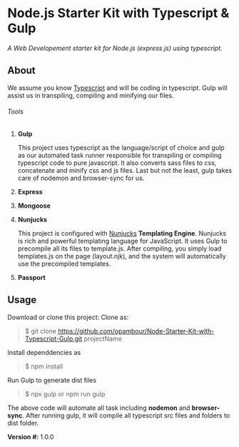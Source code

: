 # Node.js Starter Kit with Typescript & Gulp
*A Web Developement starter kit for Node.js (express.js) using typescript.*

## About
We assume you know [Typescript](https://www.typescriptlang.org) and will be coding in typescript. Gulp will assist us in transpiling, compiling and minifying our files.


###### Tools
1. **Gulp**
    
    This project uses typescript as the language/script of choice and gulp as our
    automated task runner responsible for transpiling or compiling typescript code to pure javascript.
    It also converts sass files to css, concatenate and minify css and js files. Last but not the
    least, gulp takes care of nodemon and browser-sync for us.

2. **Express**

3. **Mongoose**

4. **Nunjucks**
     
     This project is configured with [Nunjucks](https://mozilla.github.io/nunjucks/getting-started.html) **Templating Engine**. 
     Nunjucks is  rich and powerful templating language for JavaScript. It uses Gulp to precompile all its files to template.js. 
     After compiling, you simply load templates.js on the page (layout.njk), and the system will automatically use the precompiled
     templates.

5. **Passport**

## Usage
Download or clone this project:
Clone as: 
> $ git clone https://github.com/opambour/Node-Starter-Kit-with-Typescript-Gulp.git projectName

Install dependdencies as
> $ npm install

Run Gulp to generate dist files
> $ npx gulp or npm run gulp

The above code will automate all task including **nodemon** and **browser-sync**. After running gulp, it will compile all typescript src files and folders to dist folder.

**Version #:** 1.0.0
